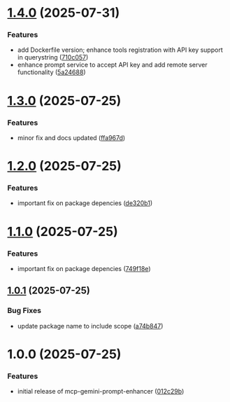 # [1.4.0](https://github.com/andrea9293/mcp-gemini-prompt-enhancer/compare/v1.3.0...v1.4.0) (2025-07-31)


### Features

* add Dockerfile version; enhance tools registration with API key support in querystring ([710c057](https://github.com/andrea9293/mcp-gemini-prompt-enhancer/commit/710c05774ef3319a14a2ae3a9a2602d486f87169))
* enhance prompt service to accept API key and add remote server functionality ([5a24688](https://github.com/andrea9293/mcp-gemini-prompt-enhancer/commit/5a2468871cd7d670dd543bf361c095075e98328b))

# [1.3.0](https://github.com/andrea9293/mcp-gemini-prompt-enhancer/compare/v1.2.0...v1.3.0) (2025-07-25)


### Features

* minor fix and docs updated ([ffa967d](https://github.com/andrea9293/mcp-gemini-prompt-enhancer/commit/ffa967d6ad34551e1a17483217438efde5c4f9f3))

# [1.2.0](https://github.com/andrea9293/mcp-gemini-prompt-enhancer/compare/v1.1.0...v1.2.0) (2025-07-25)


### Features

* important fix on package depencies ([de320b1](https://github.com/andrea9293/mcp-gemini-prompt-enhancer/commit/de320b1bccfebccd969464a4991348f4915aad87))

# [1.1.0](https://github.com/andrea9293/mcp-gemini-prompt-enhancer/compare/v1.0.1...v1.1.0) (2025-07-25)


### Features

* important fix on package depencies ([749f18e](https://github.com/andrea9293/mcp-gemini-prompt-enhancer/commit/749f18e4b2acddecbfab921a07dc7185336ace93))

## [1.0.1](https://github.com/andrea9293/mcp-gemini-prompt-enhancer/compare/v1.0.0...v1.0.1) (2025-07-25)


### Bug Fixes

* update package name to include scope ([a74b847](https://github.com/andrea9293/mcp-gemini-prompt-enhancer/commit/a74b8479129633568f90642dacb6b8381cee6017))

# 1.0.0 (2025-07-25)


### Features

* initial release of mcp-gemini-prompt-enhancer ([012c29b](https://github.com/andrea9293/mcp-gemini-prompt-enhancer/commit/012c29b1cab88d067e0791ef607ec09f70c0b0ad))
